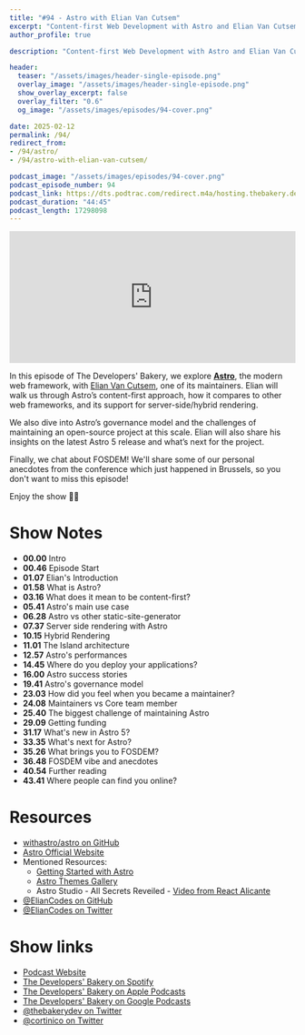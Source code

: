 ```yaml
---
title: "#94 - Astro with Elian Van Cutsem"
excerpt: "Content-first Web Development with Astro and Elian Van Cutsem"
author_profile: true

description: "Content-first Web Development with Astro and Elian Van Cutsem"

header:
  teaser: "/assets/images/header-single-episode.png"
  overlay_image: "/assets/images/header-single-episode.png"
  show_overlay_excerpt: false
  overlay_filter: "0.6"
  og_image: "/assets/images/episodes/94-cover.png"

date: 2025-02-12
permalink: /94/
redirect_from:
- /94/astro/
- /94/astro-with-elian-van-cutsem/

podcast_image: "/assets/images/episodes/94-cover.png"
podcast_episode_number: 94
podcast_link: https://dts.podtrac.com/redirect.m4a/hosting.thebakery.dev/94-thedevelopersbakery-astro.m4a
podcast_duration: "44:45"
podcast_length: 17298098
---
```


<iframe src="https://open.spotify.com/embed-podcast/show/4jV6Yoz7D38sZJlYMzJm3k" width="100%" height="232" frameborder="0" allowtransparency="true" allow="encrypted-media"></iframe>

In this episode of The Developers' Bakery, we explore [**Astro**](https://astro.build/), the modern web framework, with [Elian Van Cutsem](https://twitter.com/ElianCodes), one of its maintainers. Elian will walk us through Astro’s content-first approach, how it compares to other web frameworks, and its support for server-side/hybrid rendering.

We also dive into Astro’s governance model and the challenges of maintaining an open-source project at this scale. Elian will also share his insights on the latest Astro 5 release and what’s next for the project.

Finally, we chat about FOSDEM! We'll share some of our personal anecdotes from the conference which just happened in Brussels, so you don't want to miss this episode!

Enjoy the show 👨‍🍳

# Show Notes

- **00.00** Intro
- **00.46** Episode Start
- **01.07** Elian's Introduction
- **01.58** What is Astro?
- **03.16** What does it mean to be content-first?
- **05.41** Astro's main use case
- **06.28** Astro vs other static-site-generator
- **07.37** Server side rendering with Astro
- **10.15** Hybrid Rendering
- **11.01** The Island architecture
- **12.57** Astro's performances
- **14.45** Where do you deploy your applications?
- **16.00** Astro success stories
- **19.41** Astro's governance model
- **23.03** How did you feel when you became a maintainer?
- **24.08** Maintainers vs Core team member
- **25.40** The biggest challenge of maintaining Astro
- **29.09** Getting funding
- **31.17** What's new in Astro 5?
- **33.35** What's next for Astro?
- **35.26** What brings you to FOSDEM?
- **36.48** FOSDEM vibe and anecdotes
- **40.54** Further reading
- **43.41** Where people can find you online?

# Resources

* <i class="fab fa-github"></i> [withastro/astro on GitHub](https://github.com/withastro/astro)
* <i class="fas fa-link"></i> [Astro Official Website](https://astro.build/)
* Mentioned Resources:
  * <i class="fas fa-link"></i> [Getting Started with Astro](https://docs.astro.build/en/getting-started/)
  * <i class="fas fa-link"></i> [Astro Themes Gallery](https://astro.build/themes/)
  * <i class="fab fa-youtube"></i> Astro Studio - All Secrets Reveiled - [Video from React Alicante](https://www.youtube.com/watch?v=TsA6xankPHU)
* <i class="fab fa-github"></i> [@ElianCodes on GitHub](https://github.com/ElianCodes)
* <i class="fab fa-twitter"></i> [@ElianCodes on Twitter](https://twitter.com/ElianCodes)

# Show links

* <i class="fas fa-link"></i> [Podcast Website](https://thebakery.dev)
* <i class="fab fa-spotify"></i> [The Developers' Bakery on Spotify](https://open.spotify.com/show/4jV6Yoz7D38sZJlYMzJm3k?si=AL3ske_0R_CKlEScMhYhug)
* <i class="fas fa-podcast"></i> [The Developers' Bakery on Apple Podcasts](https://podcasts.apple.com/us/podcast/the-developers-bakery/id1542849034)
* <i class="fab fa-google-play"></i> [The Developers' Bakery on Google Podcasts](https://podcasts.google.com/feed/aHR0cHM6Ly90aGViYWtlcnkuZGV2L3BvZGNhc3QueG1s)
* <i class="fab fa-twitter"></i> [@thebakerydev on Twitter](https://twitter.com/thebakerydev)
* <i class="fab fa-twitter"></i> [@cortinico on Twitter](https://twitter.com/cortinico)
